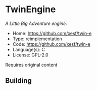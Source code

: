 # TwinEngine

_A Little Big Adventure engine._

- Home: https://github.com/xesf/twin-e
- Type: reimplementation
- Code: https://github.com/xesf/twin-e
- Language(s): C
- License: GPL-2.0

Requires original content

## Building

